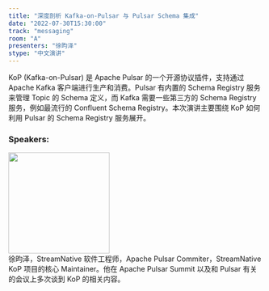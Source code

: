 ```yaml
---
title: "深度剖析 Kafka-on-Pulsar 与 Pulsar Schema 集成"
date: "2022-07-30T15:30:00"
track: "messaging"
room: "A"
presenters: "徐昀泽"
stype: "中文演讲"
---
```

KoP (Kafka-on-Pulsar) 是 Apache Pulsar 的一个开源协议插件，支持通过 Apache Kafka 客户端进行生产和消费。Pulsar 有内置的 Schema Registry 服务来管理 Topic 的 Schema 定义，而 Kafka 需要一些第三方的 Schema Registry 服务，例如最流行的 Confluent Schema Registry。本次演讲主要围绕 KoP 如何利用 Pulsar 的 Schema Registry 服务展开。
 ### Speakers: 
 <img src="images/speaker/1190.png" width="200" /><br>徐昀泽，StreamNative 软件工程师，Apache Pulsar Commiter，StreamNative KoP 项目的核心 Maintainer。他在 Apache Pulsar Summit 以及和 Pulsar 有关的会议上多次谈到 KoP 的相关内容。

 